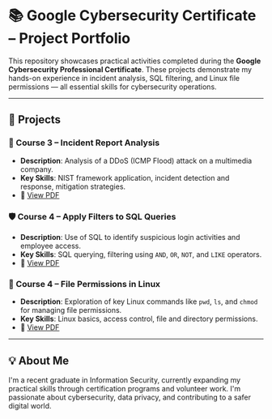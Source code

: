 # 📚 Google Cybersecurity Certificate – Project Portfolio

This repository showcases practical activities completed during the **Google Cybersecurity Professional Certificate**. These projects demonstrate my hands-on experience in incident analysis, SQL filtering, and Linux file permissions — all essential skills for cybersecurity operations.

---

## 📌 Projects

### 🔎 Course 3 – Incident Report Analysis
- **Description**: Analysis of a DDoS (ICMP Flood) attack on a multimedia company.
- **Key Skills**: NIST framework application, incident detection and response, mitigation strategies.
- 📄 [View PDF](./network-and-security-course3/incident-report-analysis.pdf)

### 🛡️ Course 4 – Apply Filters to SQL Queries
- **Description**: Use of SQL to identify suspicious login activities and employee access.
- **Key Skills**: SQL querying, filtering using `AND`, `OR`, `NOT`, and `LIKE` operators.
- 📄 [View PDF](./linux-and-sql/apply-filters-to-sql-queries-course4.pdf)

### 🐧 Course 4 – File Permissions in Linux
- **Description**: Exploration of key Linux commands like `pwd`, `ls`, and `chmod` for managing file permissions.
- **Key Skills**: Linux basics, access control, file and directory permissions.
- 📄 [View PDF](./linux-and-sql-course-4/file-permissions-in-linux.pdf)

---

## 💡 About Me

I'm a recent graduate in Information Security, currently expanding my practical skills through certification programs and volunteer work. I'm passionate about cybersecurity, data privacy, and contributing to a safer digital world.


